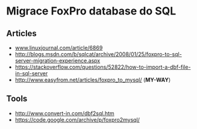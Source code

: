 # Migrace FoxPro database do SQL

## Articles
* www.linuxjournal.com/article/6869
* http://blogs.msdn.com/b/sqlcat/archive/2008/01/25/foxpro-to-sql-server-migration-experience.aspx
* https://stackoverflow.com/questions/52822/how-to-import-a-dbf-file-in-sql-server
* http://www.easyfrom.net/articles/foxpro_to_mysql/ (**MY-WAY**)

## Tools
* http://www.convert-in.com/dbf2sql.htm
* https://code.google.com/archive/p/foxpro2mysql/
